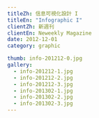 ```yaml
---
titleZh: 信息可視化設計 I
titleEn: "Infographic I"
clientZh: 新週刊
clientEn: Neweekly Magazine
date: 2012-12-01
category: graphic

thumb: info-201212-0.jpg
gallery:
  - info-201212-1.jpg
  - info-201212-2.jpg
  - info-201212-3.jpg
  - info-201302-1.jpg
  - info-201302-2.jpg
  - info-201302-3.jpg
---
```

